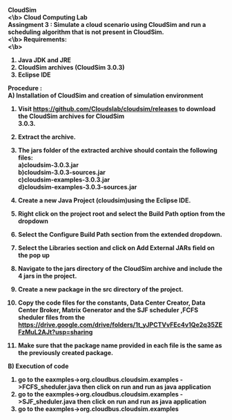 <b>CloudSim <br> <\b>
Cloud Computing Lab<br>
<b>Assingment 3 : Simulate a cloud scenario using CloudSim and run a scheduling algorithm that is not present in CloudSim.<br><\b>
<b>Requirements: <br><\b>
1. Java JDK and JRE <br>
2. CloudSim archives (CloudSim 3.0.3) <br>
3. Eclipse IDE <br>

<b>Procedure :</b><br>
A) Installation of CloudSim and creation of simulation environment<br>
1. Visit https://github.com/Cloudslab/cloudsim/releases to download the CloudSim archives for CloudSim<br>
3.0.3.

2. Extract the archive.<br>
3. The jars folder of the extracted archive should contain the following files:<br>
a)cloudsim-3.0.3.jar<br>
b)cloudsim-3.0.3-sources.jar<br>
c)cloudsim-examples-3.0.3.jar<br>
d)cloudsim-examples-3.0.3-sources.jar<br>
4. Create a new Java Project (cloudsim)using the Eclipse IDE.<br>
5. Right click on the project root and select the Build Path option from the dropdown<br>

6. Select the Configure Build Path section from the extended dropdown.<br>

7. Select the Libraries section and click on Add External JARs field on the pop up<br>

8. Navigate to the jars directory of the CloudSim archive and include the 4 jars in the project.<br>
9. Create a new package in the src directory of the project.<br>
10. Copy the code files for the constants, Data Center Creator, Data Center Broker, Matrix Generator and the SJF scheduler ,FCFS sheduler files from the
https://drive.google.com/drive/folders/1t_yJPCTVvFEc4v1Qe2q35ZEFzMuL2AJt?usp=sharing<br>
11. Make sure that the package name provided in each file is the same as the previously created package.<br>

B) Execution of code<br>
1. go to the eaxmples->org.cloudbus.cloudsim.examples ->FCFS_sheduler.java then click on run and run as java application<br>
2. go to the eaxmples->org.cloudbus.cloudsim.examples ->SJF_sheduler.java then click on run and run as java application<br>
3. go to the eaxmples->org.cloudbus.cloudsim.examples<br>
